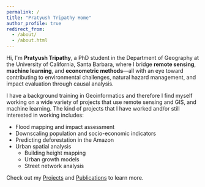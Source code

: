 ```yaml
---
permalink: /
title: "Pratyush Tripathy Home"
author_profile: true
redirect_from: 
  - /about/
  - /about.html
---
```


Hi, I'm **Pratyush Tripathy**, a PhD student in the Department of Geography at the University of California, Santa Barbara, where I bridge **remote sensing**, **machine learning**, and **econometric methods**—all with an eye toward contributing to environmental challenges, natural hazard management, and impact evaluation through causal analysis.

I have a background training in Geoinformatics and therefore I find myself working on a wide variety
of projects that use remote sensing and GIS, and machine learning. The kind of projects that I have worked
and/or still interested in working includes:
- Flood mapping and impact assessment
- Downscaling population and socio-economic indicators
- Predicting deforestation in the Amazon 
- Urban spatial analysis
  - Building height mapping
  - Urban growth models
  - Street network analysis

Check out my [Projects](/projects/) and [Publications](/publications/) to learn more.
